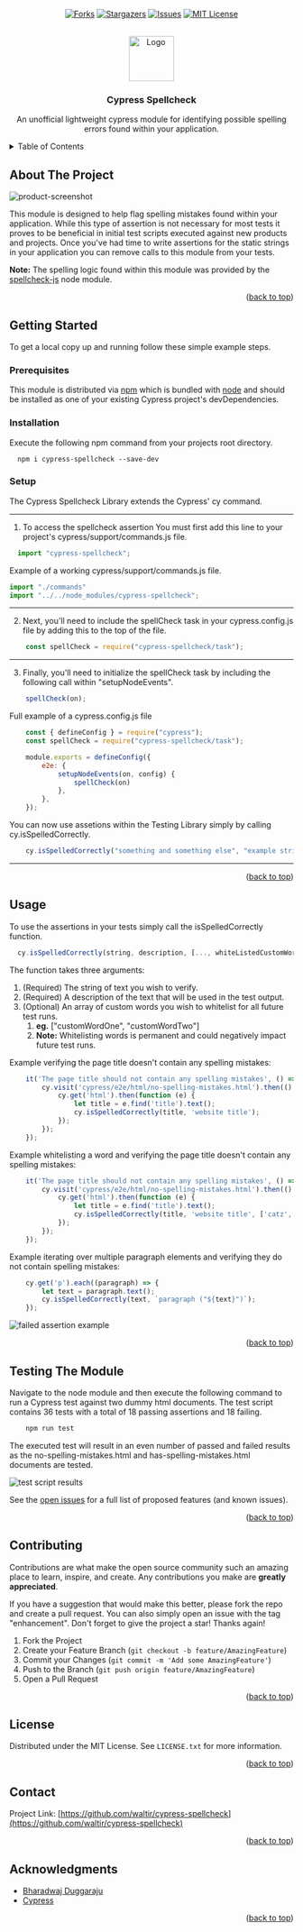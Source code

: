 <a name="readme-top"></a>

<div align="center">

[![Forks][forks-shield]][forks-url]
[![Stargazers][stars-shield]][stars-url]
[![Issues][issues-shield]][issues-url]
[![MIT License][license-shield]][license-url]

</div>

<!-- PROJECT LOGO -->
<br />
<div align="center">
  <a href="https://github.com/cypress-io/cypress">
    <img src="https://github.com//cypress-io/cypress/raw/develop/assets/cypress-logo-light.png" alt="Logo" width="auto" height="80">
  </a>

<h3 align="center">Cypress Spellcheck</h3>

  <p align="center">
    An unofficial lightweight cypress module for identifying possible spelling errors found within your application.

  </p>
</div>



<!-- TABLE OF CONTENTS -->
<details>
  <summary>Table of Contents</summary>
  <ol>
    <li>
      <a href="#about-the-project">About The Project</a>
    </li>
    <li>
      <a href="#getting-started">Getting Started</a>
      <ul>
        <li><a href="#prerequisites">Prerequisites</a></li>
        <li><a href="#installation">Installation</a></li>
      </ul>
    </li>
    <li><a href="#usage">Usage</a></li>
    <li><a href="#contributing">Contributing</a></li>
    <li><a href="#license">License</a></li>
    <li><a href="#contact">Contact</a></li>
    <li><a href="#acknowledgments">Acknowledgments</a></li>
  </ol>
</details>



<!-- ABOUT THE PROJECT -->
## About The Project

![product-screenshot](https://github.com/waltir/cypress-spellcheck/blob/master/assets/Cypress-Spellcheck-v1.jpg?raw=true)

This module is designed to help flag spelling mistakes found within your application. While this type of assertion is not necessary for most tests it proves to be beneficial in initial test scripts executed against new products and projects. Once you've had time to write assertions for the static strings in your application you can remove calls to this module from your tests.

**Note:** The spelling logic found within this module was provided by the [spellcheck-js](https://www.npmjs.com/package/spellcheck-js) node module.

<p align="right">(<a href="#readme-top">back to top</a>)</p>





<!-- GETTING STARTED -->
## Getting Started

To get a local copy up and running follow these simple example steps.

### Prerequisites

This module is distributed via [npm](https://npmjs.com/) which is bundled with [node](https://nodejs.org/) and should be installed as one of your existing Cypress project's devDependencies.


### Installation

Execute the following npm command from your projects root directory.

  ```shell
    npm i cypress-spellcheck --save-dev
  ```

### Setup

The Cypress Spellcheck Library extends the Cypress' cy command.

-----
1. To access the spellcheck assertion You must first add this line to your project's cypress/support/commands.js file.

  ```javascript
    import "cypress-spellcheck";
  ```

Example of a working cypress/support/commands.js file.
```javascript
import "./commands"
import "../../node_modules/cypress-spellcheck";
```
-----
2. Next, you'll need to include the spellCheck task in your cypress.config.js file by adding this to the top of the file.

  ```javascript
      const spellCheck = require("cypress-spellcheck/task");
  ```
-----
3. Finally, you'll need to initialize the spellCheck task by including the following call within "setupNodeEvents".
```javascript
    spellCheck(on);
```

Full example of a cypress.config.js file
```javascript
    const { defineConfig } = require("cypress");
    const spellCheck = require("cypress-spellcheck/task");

    module.exports = defineConfig({
        e2e: {
            setupNodeEvents(on, config) {
                spellCheck(on)
            },
        },
    });
```

You can now use assetions within the Testing Library simply by calling cy.isSpelledCorrectly.
```javascript
    cy.isSpelledCorrectly("something and something else", "example string");
```
-----


<p align="right">(<a href="#readme-top">back to top</a>)</p>



<!-- USAGE EXAMPLES -->
## Usage

To use the assertions in your tests simply call the isSpelledCorrectly function.

  ```javascript
    cy.isSpelledCorrectly(string, description, [..., whiteListedCustomWords]);
  ```

The function takes three arguments:
1. (Required) The string of text you wish to verify.
2. (Required) A description of the text that will be used in the test output.
3. (Optional) An array of custom words you wish to whitelist for all future test runs. 
   1. **eg.**  ["customWordOne", "customWordTwo"]
   2. **Note:** Whitelisting words is permanent and could negatively impact future test runs.


Example verifying the page title doesn't contain any spelling mistakes:
```javascript
    it('The page title should not contain any spelling mistakes', () => {
        cy.visit('cypress/e2e/html/no-spelling-mistakes.html').then(() => {
            cy.get('html').then(function (e) {
                let title = e.find('title').text();
                cy.isSpelledCorrectly(title, 'website title');
            });
        });
    });
```

Example whitelisting a word and verifying the page title doesn't contain any spelling mistakes:
```javascript
    it('The page title should not contain any spelling mistakes', () => {
        cy.visit('cypress/e2e/html/no-spelling-mistakes.html').then(() => {
            cy.get('html').then(function (e) {
                let title = e.find('title').text();
                cy.isSpelledCorrectly(title, 'website title', ['catz', 'dogz']);
            });
        });
    });
```

Example iterating over multiple paragraph elements and verifying they do not contain spelling mistakes:
```javascript
    cy.get('p').each((paragraph) => {
        let text = paragraph.text();
        cy.isSpelledCorrectly(text, `paragraph ("${text}")`);
    });
```


![failed assertion example](https://github.com/waltir/cypress-spellcheck/blob/master/assets/Cypress-Spellcheck-v2.jpg?raw=true)


<p align="right">(<a href="#readme-top">back to top</a>)</p>



<!-- Testing The Module -->
## Testing The Module

Navigate to the node module and then execute the following command to run a Cypress test against two dummy html documents. The test script contains 36 tests with a total of 18 passing assertions and 18 failing.

```javascript
    npm run test
```

The executed test will result in an even number of passed and failed results as the no-spelling-mistakes.html and has-spelling-mistakes.html documents are tested.

![test script results](https://github.com/waltir/cypress-spellcheck/blob/master/assets/Cypress-Spellcheck-v3.jpg?raw=true)


See the [open issues](https://github.com/waltir/cypress-spellcheck/issues) for a full list of proposed features (and known issues).

<p align="right">(<a href="#readme-top">back to top</a>)</p>



<!-- CONTRIBUTING -->
## Contributing

Contributions are what make the open source community such an amazing place to learn, inspire, and create. Any contributions you make are **greatly appreciated**.

If you have a suggestion that would make this better, please fork the repo and create a pull request. You can also simply open an issue with the tag "enhancement".
Don't forget to give the project a star! Thanks again!

1. Fork the Project
2. Create your Feature Branch (`git checkout -b feature/AmazingFeature`)
3. Commit your Changes (`git commit -m 'Add some AmazingFeature'`)
4. Push to the Branch (`git push origin feature/AmazingFeature`)
5. Open a Pull Request

<p align="right">(<a href="#readme-top">back to top</a>)</p>



<!-- LICENSE -->
## License

Distributed under the MIT License. See `LICENSE.txt` for more information.

<p align="right">(<a href="#readme-top">back to top</a>)</p>



<!-- CONTACT -->
## Contact

Project Link: [https://github.com/waltir/cypress-spellcheck](https://github.com/waltir/cypress-spellcheck)

<p align="right">(<a href="#readme-top">back to top</a>)</p>



<!-- ACKNOWLEDGMENTS -->
## Acknowledgments

* [Bharadwaj Duggaraju](https://www.npmjs.com/package/spellcheck-js)
* [Cypress](https://www.npmjs.com/package/cypress)

<p align="right">(<a href="#readme-top">back to top</a>)</p>



<!-- MARKDOWN LINKS & IMAGES -->
<!-- https://www.markdownguide.org/basic-syntax/#reference-style-links -->
[contributors-shield]: https://img.shields.io/github/contributors/waltir/cypress-spellcheck.svg?style=for-the-badge
[contributors-url]: https://github.com/waltir/cypress-spellcheck/graphs/contributors
[forks-shield]: https://img.shields.io/github/forks/waltir/cypress-spellcheck.svg?style=for-the-badge
[forks-url]: https://github.com/waltir/cypress-spellcheck/network/members
[stars-shield]: https://img.shields.io/github/stars/waltir/cypress-spellcheck.svg?style=for-the-badge
[stars-url]: https://github.com/waltir/cypress-spellcheck/stargazers
[issues-shield]: https://img.shields.io/github/issues/waltir/cypress-spellcheck.svg?style=for-the-badge
[issues-url]: https://github.com/waltir/cypress-spellcheck/issues
[license-shield]: https://img.shields.io/github/license/waltir/cypress-spellcheck.svg?style=for-the-badge
[license-url]: https://github.com/waltir/cypress-spellcheck/blob/master/LICENSE.txt